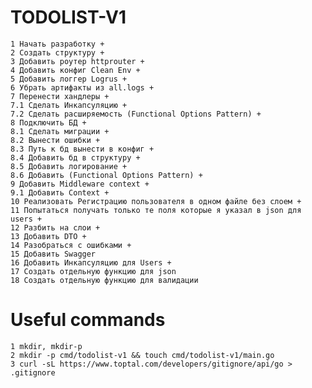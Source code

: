 # TODOLIST-V1

    1 Начать разработку +
    2 Создать структуру +
    3 Добавить роутер httprouter +
    4 Добавить конфиг Clean Env +
    5 Добавить логгер Logrus +
    6 Убрать артифакты из all.logs + 
    7 Перенести хандлеры +
    7.1 Сделать Инкапсуляцию +
    7.2 Сделать расширяемость (Functional Options Pattern) +
    8 Подключить БД +
    8.1 Сделать миграции +
    8.2 Вынести ошибки +
    8.3 Путь к бд вынести в конфиг +
    8.4 Добавить бд в структуру +
    8.5 Добавить логирование +
    8.6 Добавить (Functional Options Pattern) +
    9 Добавить Middleware context +
    9.1 Добавить Context +
    10 Реализовать Регистрацию пользователя в одном файле без слоем +
    11 Попытаться получать только те поля которые я указал в json для users +
    12 Разбить на слои +
    13 Добавить DTO +
    14 Разобраться с ошибками +
    15 Добавить Swagger
    16 Добавить Инкапсуляцию для Users +
    17 Создать отдельную функцию для json
    18 Создать отдельную функцию для валидации


# Useful commands
    1 mkdir, mkdir-p
    2 mkdir -p cmd/todolist-v1 && touch cmd/todolist-v1/main.go
    3 curl -sL https://www.toptal.com/developers/gitignore/api/go > .gitignore


